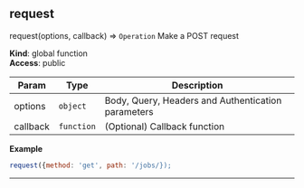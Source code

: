 ## request

request(options, callback) ⇒ <code>Operation</code>
Make a POST request

**Kind**: global function  
**Access**: public  

| Param | Type | Description |
| --- | --- | --- |
| options | <code>object</code> | Body, Query, Headers and Authentication parameters |
| callback | <code>function</code> | (Optional) Callback function |

**Example**  
```js
request({method: 'get', path: '/jobs/});
```

* * *

